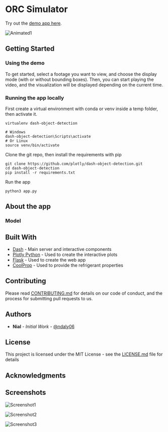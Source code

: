 # ORC Simulator


Try out the [demo app here](https://orcsimulator.herokuapp.com/).

![Animated1](images/Animated1.gif)


## Getting Started

### Using the demo

To get started, select a footage you want to view, and choose the display mode (with or without bounding boxes). Then, you can start playing the video, and the visualization will be displayed depending on the current time.

### Running the app locally

First create a virtual environment with conda or venv inside a temp folder, then activate it.

```
virtualenv dash-object-detection

# Windows
dash-object-detection\Scripts\activate
# Or Linux
source venv/bin/activate
```

Clone the git repo, then install the requirements with pip
```
git clone https://github.com/plotly/dash-object-detection.git
cd dash-object-detection
pip install -r requirements.txt
```

Run the app
```
python3 app.py
```

## About the app


### Model


## Built With

* [Dash](https://dash.plot.ly/) - Main server and interactive components
* [Plotly Python](https://plot.ly/python/) - Used to create the interactive plots
* [Flask](http://flask.pocoo.org) - Used to create the web app
* [CoolProp](http://www.coolprop.org) - Used to provide the refrigerant properties

## Contributing

Please read [CONTRIBUTING.md](CONTRIBUTING.md) for details on our code of conduct, and the process for submitting pull requests to us.

## Authors

* **Nial** - *Initial Work* - [@ndaly06](https://github.com/ndaly06)

## License

This project is licensed under the MIT License - see the [LICENSE.md](LICENSE.md) file for details

## Acknowledgments

## Screenshots
![Screenshot1](images/Screenshot1.png)

![Screenshot2](images/Screenshot2.png)

![Screenshot3](images/Screenshot3.png)
